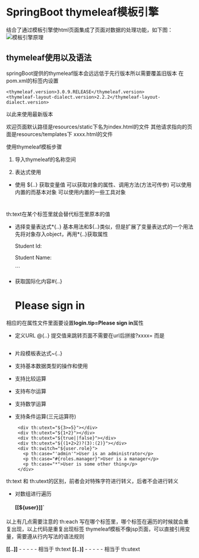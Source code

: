 # SpringBoot thymeleaf模板引擎

结合了通过模板引擎使html页面集成了页面对数据的处理功能，如下图：
![模板引擎原理](https://i.imgur.com/CxNObUr.png)

## thymeleaf使用以及语法

springBoot提供的thymeleaf版本会远远低于先行版本所以需要覆盖旧版本
在pom.xml的<properties>标签内设置
  

    <thymeleaf.version>3.0.9.RELEASE</thymeleaf.version>		
	<thymeleaf-layout-dialect.version>2.2.2</thymeleaf-layout-dialect.version>

以此来使用最新版本

欢迎页面默认路径是resources/static下名为index.html的文件
其他请求指向的页面是resources/templates下 xxxx.html的文件

使用thymeleaf模板步骤
1. 导入thymeleaf的名称空间



    <html lang="en" xmlns:th="http://www.thymeleaf.org">




2. 表达式使用
- 使用 ${..} 获取变量值
可以获取对象的属性、调用方法(方法可传参)
可以使用内置的而基本对象
可以使用内置的一些工具对象



    <div th:utext="${hello}"></div>
	<div th:utext="${#locale.country}"></div>
	<div th:utext="${Student.show('abc')}"></div>
	<div th:utext="${session.testSession}"></div>
	<div th:utext="${session.isEmpty()}"></div>
	<div th:utext="${session.size()}"></div>
	<h1 th:text=${#dates.createNow()}></h1>
	<div th:utext="${#strings.contains('aabbccabc','abc')}"></div>



th:text在某个标签里就会替代标签里原本的值

- 选择变量表达式\*{..}
基本用法和${..}类似，但是扩展了变量表达式的一个用法
先将对象存入object，再用\*{..}获取属性



	<div th:object="${Student}">
		<p>Student Id: <span th:text=*{id}></span></p>
		<p>Student Name: <span th:text=*{name}></span></p>
	</div>```


 - 获取国际化内容#{..}
 


	<h1 class="h3 mb-3 font-weight-normal" th:text="#{login.tip}">Please sign in</h1>



相应的在属性文件里面要设置**login.tip=Please sign in**属性

 - 定义URL @{..}
提交值来跳转页面不需要在url后拼接?xxxx= 而是



	<link th:href="@{/webjars/bootstrap/4.1.3/css/bootstrap.css}" rel="stylesheet">
	<img class="mb-4" th:src="@{asserts/img/bootstrap-solid.svg}" />



 - 片段模板表达式~{..} 
 - 支持基本数据类型的操作和使用
 - 支持比较运算
 - 支持布尔运算
 - 支持数学运算
 - 支持条件运算(三元运算符)
	 

		<div th:utext="${3>=5}"></div>
		<div th:utext="${1+2}"></div>
		<div th:utext="${true||false}"></div>
		<div th:utext="${(1+2>2)?(3):(2)}"></div>
		<div th:switch="${user.role}">
		  <p th:case="'admin'">User is an administrator</p>
		  <p th:case="#{roles.manager}">User is a manager</p>
		  <p th:case="*">User is some other thing</p>
		</div>
	

th:text 和 th:utext的区别，前者会对特殊字符进行转义，后者不会进行转义
 - 	对数组进行遍历



	<h4>
		<span th:each="user: ${users}">[[${user}]]</span>`
	</h4>




以上有几点需要注意的
 th:each 写在哪个标签里，哪个标签在遍历的时候就会重复出现，以上代码是重复出现<span>标签
 thymeleaf模板不像jsp页面，可以直接引用变量，需要遵从行内写法的语法规则

**[[..]]** - - - - - 相当于 th:text
**[(..)]** - - - - - 相当于 th:utext